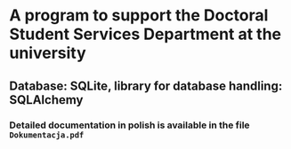 # A program to support the Doctoral Student Services Department at the university

## Database: **SQLite**, library for database handling: **SQLAlchemy**

### Detailed documentation in polish is available in the file `Dokumentacja.pdf`
